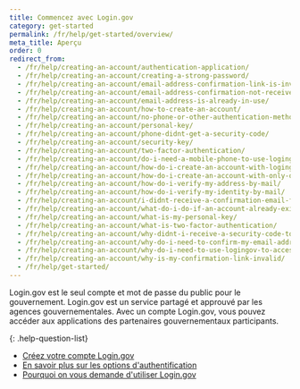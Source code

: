 ```yaml
---
title: Commencez avec Login.gov
category: get-started
permalink: /fr/help/get-started/overview/
meta_title: Aperçu
order: 0
redirect_from:
  - /fr/help/creating-an-account/authentication-application/
  - /fr/help/creating-an-account/creating-a-strong-password/
  - /fr/help/creating-an-account/email-address-confirmation-link-is-invalid/
  - /fr/help/creating-an-account/email-address-confirmation-not-received/
  - /fr/help/creating-an-account/email-address-is-already-in-use/
  - /fr/help/creating-an-account/how-to-create-an-account/
  - /fr/help/creating-an-account/no-phone-or-other-authentication-method/
  - /fr/help/creating-an-account/personal-key/
  - /fr/help/creating-an-account/phone-didnt-get-a-security-code/
  - /fr/help/creating-an-account/security-key/
  - /fr/help/creating-an-account/two-factor-authentication/
  - /fr/help/creating-an-account/do-i-need-a-mobile-phone-to-use-logingov/
  - /fr/help/creating-an-account/how-do-i-create-an-account-with-logingov/
  - /fr/help/creating-an-account/how-do-i-create-an-account-with-only-one-two-factor-authenticator/
  - /fr/help/creating-an-account/how-do-i-verify-my-address-by-mail/
  - /fr/help/creating-an-account/how-do-i-verify-my-identity-by-mail/
  - /fr/help/creating-an-account/i-didnt-receive-a-confirmation-email-from-logingov/
  - /fr/help/creating-an-account/what-do-i-do-if-an-account-already-exists-under-my-email-address/
  - /fr/help/creating-an-account/what-is-my-personal-key/
  - /fr/help/creating-an-account/what-is-two-factor-authentication/
  - /fr/help/creating-an-account/why-didnt-i-receive-a-security-code-to-confirm-my-phone/
  - /fr/help/creating-an-account/why-do-i-need-to-confirm-my-email-address-and-my-phone-number/
  - /fr/help/creating-an-account/why-do-i-need-to-use-logingov-to-access-government-services-online/
  - /fr/help/creating-an-account/why-is-my-confirmation-link-invalid/
  - /fr/help/get-started/
---
```

Login.gov est le seul compte et mot de passe du public pour le gouvernement. Login.gov est un service partagé et approuvé par les agences gouvernementales. Avec un compte Login.gov, vous pouvez accéder aux applications des partenaires gouvernementaux participants.

{: .help-question-list}
* [Créez votre compte Login.gov](/fr/help/get-started/create-your-account/)
* [En savoir plus sur les options d'authentification](/fr/help/get-started/authentication-options/)
* [Pourquoi on vous demande d'utiliser Login.gov](/fr/what-is-login/)
